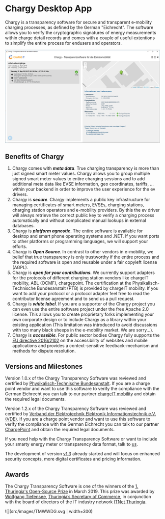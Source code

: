 # Chargy Desktop App

Chargy is a transparency software for secure and transparent e-mobility charging processes, as defined by the German "Eichrecht". The software allows you to verify the cryptographic signatures of energy measurements within charge detail records and comes with a couple of useful extentions to simplify the entire process for endusers and operators.

![](documentation/Screenshot02.png)

## Benefits of Chargy

1. Chargy comes with __*meta data*__. True charging transparency is more than just signed smart meter values. Chargy allows you to group multiple signed smart meter values to entire charging sessions and to add additional meta data like EVSE information, geo coordinates, tariffs, ... within your backend in order to improve the user experience for the ev drivers.
2. Chargy is __*secure*__. Chargy implements a public key infrastructure for managing certificates of smart meters, EVSEs, charging stations, charging station operators and e-mobility providers. By this the ev driver will always retrieve the correct public key to verify a charging process automatically and without complicated manual lookups in external databases.
3. Chargy is __*platform agnostic*__. The entire software is available for desktop and smart phone operating systems and .NET. If you want ports to other platforms or programming languages, we will support your efforts.
4. Chargy is __*Open Source*__. In contrast to other vendors in e-mobility, we belief that true transparency is only trustworthy if the entire process and the required software is open and reusable under a fair copyleft license (AGPL).
5. Chargy is __*open for your contributions*__. We currently support adapters for the protocols of different charging station vendors like chargeIT mobility, ABL (OCMF), chargepoint. The certification at the Physikalisch-Technische Bundesanstalt (PTB) is provided by chargeIT mobility. If you want to add your protocol or a protocol adapter feel free to read the contributor license agreement and to send us a pull request.
6. Chargy is __*white label*__. If you are a supporter of the Chargy project you can even use the entire software project under the free Apache 2.0 license. This allows you to create proprietary forks implementing your own corporate design or to include Chargy as a library within your existing application (This limitation was introduced to avoid discussions with too many black sheeps in the e-mobility market. We are sorry...).
7. Chargy is __*accessible*__. For public sector bodies Chargy fully supports the [EU directive 2016/2102](https://eur-lex.europa.eu/legal-content/EN/TXT/PDF/?uri=CELEX:32016L2102) on the accessibility of websites and mobile applications and provides a context-sensitive feedback-mechanism and methods for dispute resolution.


## Versions and Milestones

Version 1.0.x of the Chargy Transparency Software was reviewed and certified by [Physikalisch-Technische Bundesanstalt](https://www.ptb.de). If you are a charge point vendor and want to use this software to verify the compliance with the German Eichrecht you can talk to our partner [chargeIT mobility](https://www.chargeit-mobility.com) and obtain the required legal documents.

Version 1.2.x of the Chargy Transparency Software was reviewed and certified by [Verband der Elektrotechnik Elektronik Informationstechnik e.V. (VDE)](https://www.vde.com/de). If you are a charge point vendor and want to use this software to verify the compliance with the German Eichrecht you can talk to our partner [ChargePoint](https://www.chargepoint.com/de-de/) and obtain the required legal documents.

If you need help with the Chargy Transparency Software or want to include your smarty energy meter or transparency data format, talk to [us](https://open.charging.cloud).

The development of version [v1.3](https://github.com/OpenChargingCloud/ChargyDesktopApp/tree/v1.3) already started and will focus on enhanced security concepts, more digital certificates and pricing information.

## Awards

The Chargy Transparency Software is one of the winners of the [1. Thuringia's Open-Source Prize](https://www.it-leistungsschau.de/programm/TOSP2019/) </a> in March 2019. This prize was awarded by [Wolfgang Tiefensee](https://de.wikipedia.org/wiki/Wolfgang_Tiefensee), [Thuringia’s Secretary of Commerce](https://www.thueringen.de/th6/tmwwdg/), in conjunction with the board of directors of the IT industry network [ITNet Thuringia](https://www.itnet-th.de).

![](src/images/TMWWDG.svg | width=300)

